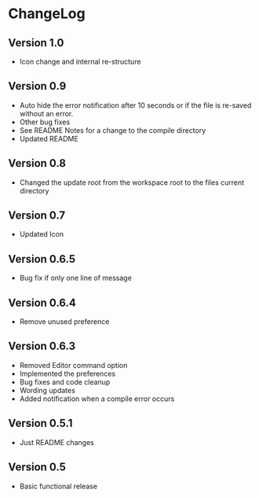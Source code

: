 # ChangeLog

## Version 1.0
- Icon change and internal re-structure

## Version 0.9
- Auto hide the error notification after 10 seconds or if the file is re-saved without an error.
- Other bug fixes
- See README Notes for a change to the compile directory
- Updated README

## Version 0.8
- Changed the update root from the workspace root to the files current directory

## Version 0.7
- Updated Icon

## Version 0.6.5
- Bug fix if only one line of message

## Version 0.6.4
- Remove unused preference

## Version 0.6.3
- Removed Editor command option 
- Implemented the preferences
- Bug fixes and code cleanup
- Wording updates
- Added notification when a compile error occurs

## Version 0.5.1 
- Just README changes

## Version 0.5

- Basic functional release

